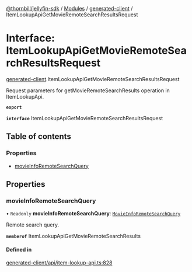 [@thornbill/jellyfin-sdk](../README.md) / [Modules](../modules.md) / [generated-client](../modules/generated_client.md) / ItemLookupApiGetMovieRemoteSearchResultsRequest

# Interface: ItemLookupApiGetMovieRemoteSearchResultsRequest

[generated-client](../modules/generated_client.md).ItemLookupApiGetMovieRemoteSearchResultsRequest

Request parameters for getMovieRemoteSearchResults operation in ItemLookupApi.

**`export`**

**`interface`** ItemLookupApiGetMovieRemoteSearchResultsRequest

## Table of contents

### Properties

- [movieInfoRemoteSearchQuery](generated_client.ItemLookupApiGetMovieRemoteSearchResultsRequest.md#movieinforemotesearchquery)

## Properties

### movieInfoRemoteSearchQuery

• `Readonly` **movieInfoRemoteSearchQuery**: [`MovieInfoRemoteSearchQuery`](index.api.MovieInfoRemoteSearchQuery.md)

Remote search query.

**`memberof`** ItemLookupApiGetMovieRemoteSearchResults

#### Defined in

[generated-client/api/item-lookup-api.ts:828](https://github.com/thornbill/jellyfin-sdk-typescript/blob/eb13db7/src/generated-client/api/item-lookup-api.ts#L828)
